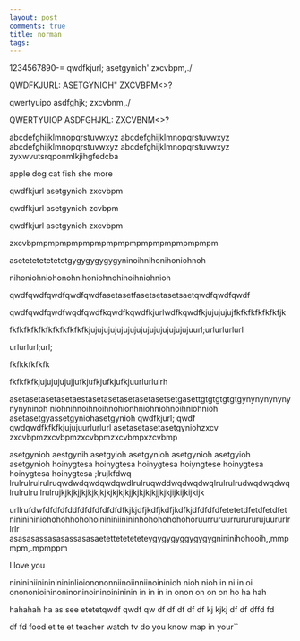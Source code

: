 ```yaml
---
layout: post
comments: true
title: norman
tags: 
---
```

1234567890-=
qwdfkjurl;
asetgynioh'
zxcvbpm,./

QWDFKJURL:
ASETGYNIOH"
ZXCVBPM<>?

qwertyuipo
asdfghjk;
zxcvbnm,./

QWERTYUIOP
ASDFGHJKL:
ZXCVBNM<>?

abcdefghijklmnopqrstuvwxyz
abcdefghijklmnopqrstuvwxyz
abcdefghijklmnopqrstuvwxyz
abcdefghijklmnopqrstuvwxyz
zyxwvutsrqponmlkjihgfedcba

apple dog cat fish she more


qwdfkjurl
asetgynioh
zxcvbpm

qwdfkjurl
asetgynioh
zcvbpm

qwdfkjurl
asetgynioh
zxcvbpm

zxcvbpmpmpmpmpmpmpmpmpmpmpmpmpmpmpmpm

asetetetetetetetgygygygygygyninoihnihonihoniohnoh

nihoniohniohonohnihoniohnohinoihniohnioh

qwdfqwdfqwdfqwdfqwdfasetasetfasetsetasetsaetqwdfqwdfqwdf

qwdfqwdfqwdfwqdfqwdfkqwdfkqwdfkjurlwdfkqwdfkjujujujujfkfkfkfkfkfkfjk

fkfkfkfkfkfkfkfkfkfkfkjujujujujujujujujujujujujujujujuurl;urlurlurlurl

urlurlurl;url;

fkfkkfkfkfk

fkfkfkfkjujujujujujjufkjufkjufkjufkjuurlurlulrh

asetasetasetasetaestasetasetasetasetasetsetgasettgtgtgtgtgtgynynynynynynynyninoh
niohnihnoihnoihnohionhniohniohnoihniohnioh
asetasetgyassetgyniohasetgynioh
qwdfkjurl;
qwdf
qwdqwdfkfkfkjujujuurlurlurl
asetasetasetasetgyniohzxcv
zxcvbpmzxcvbpmzxcvbpmzxcvbmpxzcvbmp

asetgynioh
aestgynih
asetgyioh
asetgynioh
asetgynioh
asetgyioh
asetgynioh
hoinygtesa
hoinygtesa
hoinygtesa
hoiyngtese
hoinygtesa
hoinygtesa
hoinygtesa
;lrujkfdwq
lrulrulrulrulruqwdwdqwdqwdqwdlrulruqwddwqdwqdwqlrulrulrudwqdwqdwqlrulrulru
lrulrujkjkjkjjkjkjkjkjkjkjkjkjjkjkjkjkjjkjkjijkijkijkijk

urllrufdwfdfdfdfddfdfdfdfdfdfdfkjkjdfjkdfjkdfjkdfkjdfdfdfdfetetetdfetdfetdfet
nininininiohohohhohohoinininiinininhohohohohohoruurruruurrurururujuururlrlrlr
asasasassasasassasasaetetteteteteteygygygyggygygygnininihohooih,,mmpmpm,.mpmppm

I love you

ninininiininininininlioionononniinoiinniinoininioh nioh nioh in ni in
 oi
onononioininoninoninoininoinininin in in in in onon on on on ho ha hah

hahahah ha as see etetetqwdf qwdf qw df df df df df kj kjkj df df dffd fd

df fd food et te et teacher watch tv do you know map in your``
